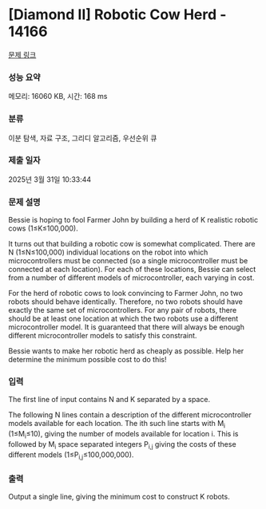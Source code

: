 # [Diamond II] Robotic Cow Herd - 14166 

[문제 링크](https://www.acmicpc.net/problem/14166) 

### 성능 요약

메모리: 16060 KB, 시간: 168 ms

### 분류

이분 탐색, 자료 구조, 그리디 알고리즘, 우선순위 큐

### 제출 일자

2025년 3월 31일 10:33:44

### 문제 설명

<p>Bessie is hoping to fool Farmer John by building a herd of K realistic robotic cows (1≤K≤100,000).</p>

<p>It turns out that building a robotic cow is somewhat complicated. There are N (1≤N≤100,000) individual locations on the robot into which microcontrollers must be connected (so a single microcontroller must be connected at each location). For each of these locations, Bessie can select from a number of different models of microcontroller, each varying in cost.</p>

<p>For the herd of robotic cows to look convincing to Farmer John, no two robots should behave identically. Therefore, no two robots should have exactly the same set of microcontrollers. For any pair of robots, there should be at least one location at which the two robots use a different microcontroller model. It is guaranteed that there will always be enough different microcontroller models to satisfy this constraint.</p>

<p>Bessie wants to make her robotic herd as cheaply as possible. Help her determine the minimum possible cost to do this!</p>

### 입력 

 <p>The first line of input contains N and K separated by a space.</p>

<p>The following N lines contain a description of the different microcontroller models available for each location. The ith such line starts with M<sub>i</sub> (1≤M<sub>i</sub>≤10), giving the number of models available for location i. This is followed by M<sub>i</sub> space separated integers P<sub>i,j</sub> giving the costs of these different models (1≤P<sub>i,j</sub>≤100,000,000).</p>

### 출력 

 <p>Output a single line, giving the minimum cost to construct K robots.</p>

